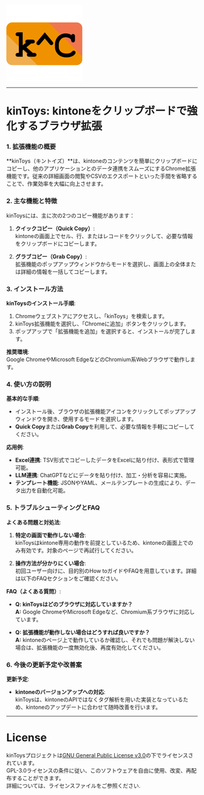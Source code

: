 <img src="img/kintone_ctrl_c.png" width="200px" />

---
# **kinToys: kintoneをクリップボードで強化するブラウザ拡張**

### **1. 拡張機能の概要**

**kinToys（キントイズ）**は、kintoneのコンテンツを簡単にクリップボードにコピーし、他のアプリケーションとのデータ連携をスムーズにするChrome拡張機能です。従来の詳細画面の閲覧やCSVのエクスポートといった手間を省略することで、作業効率を大幅に向上させます。

### **2. 主な機能と特徴**

kinToysには、主に次の2つのコピー機能があります：

1. **クイックコピー（Quick Copy）**:  
   kintoneの画面上でセル、行、またはレコードをクリックして、必要な情報をクリップボードにコピーします。

2. **グラブコピー（Grab Copy）**:  
   拡張機能のポップアップウィンドウからモードを選択し、画面上の全体または詳細の情報を一括してコピーします。

### **3. インストール方法**

**kinToysのインストール手順**:

1. Chromeウェブストアにアクセスし、「kinToys」を検索します。
2. kinToys拡張機能を選択し、「Chromeに追加」ボタンをクリックします。
3. ポップアップで「拡張機能を追加」を選択すると、インストールが完了します。

**推奨環境**:  
Google ChromeやMicrosoft EdgeなどのChromium系Webブラウザで動作します。

### **4. 使い方の説明**

**基本的な手順**:

- インストール後、ブラウザの拡張機能アイコンをクリックしてポップアップウィンドウを開き、使用するモードを選択します。
- **Quick Copy**または**Grab Copy**を利用して、必要な情報を手軽にコピーしてください。

**応用例**:

- **Excel連携**: TSV形式でコピーしたデータをExcelに貼り付け、表形式で管理可能。
- **LLM連携**: ChatGPTなどにデータを貼り付け、加工・分析を容易に実施。
- **テンプレート機能**: JSONやYAML、メールテンプレートの生成により、データ出力を自動化可能。

### **5. トラブルシューティングとFAQ**

**よくある問題と対処法**:

1. **特定の画面で動作しない場合**:  
   kinToysはkintone専用の動作を前提としているため、kintoneの画面上でのみ有効です。対象のページで再試行してください。

2. **操作方法が分かりにくい場合**:  
   初回ユーザー向けに、目的別のHow toガイドやFAQを用意しています。詳細は以下のFAQセクションをご確認ください。

**FAQ（よくある質問）**:

- **Q: kinToysはどのブラウザに対応していますか？**  
  **A:** Google ChromeやMicrosoft Edgeなど、Chromium系ブラウザに対応しています。

- **Q: 拡張機能が動作しない場合はどうすれば良いですか？**  
  **A:** kintoneのページ上で動作しているか確認し、それでも問題が解決しない場合は、拡張機能の一度無効化後、再度有効化してください。

### **6. 今後の更新予定や改善案**

**更新予定**:

- **kintoneのバージョンアップへの対応**:  
  kinToysは、kintoneのAPIではなくタグ解析を用いた実装となっているため、kintoneのアップデートに合わせて随時改善を行います。

---

# License

kinToysプロジェクトは[GNU General Public License v3.0](https://www.gnu.org/licenses/gpl-3.0.html)の下でライセンスされています。  
GPL-3.0ライセンスの条件に従い、このソフトウェアを自由に使用、改変、再配布することができます。  
詳細については、ライセンスファイルをご参照ください.
